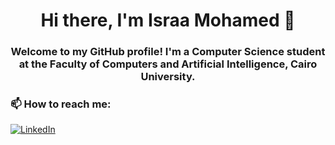 <h1 align="center">Hi there, I'm Israa Mohamed 👋</h1>

<h3 align="center">
  Welcome to my GitHub profile! I'm a Computer Science student at the Faculty of Computers and Artificial Intelligence, Cairo University.
</h3>

<h3>📫 How to reach me:</h3>
<p>
  <a href="https://www.linkedin.com/in/israa-mohamed-580012260/">
    <img src="https://img.shields.io/badge/LinkedIn-0077B5?style=for-the-badge&logo=linkedin&logoColor=white" alt="LinkedIn">
  </a>
</p>
